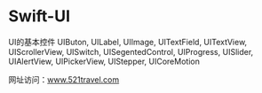 # Swift-UI
UI的基本控件
  UIButon,
  UILabel,
  UIImage,
  UITextField,
  UITextView,
  UIScrollerView,
  UISwitch,
  UISegentedControl,
  UIProgress,
  UISlider,
  UIAlertView,
  UIPickerView,
  UIStepper,
  UICoreMotion
  
  网址访问：www.521travel.com
  
